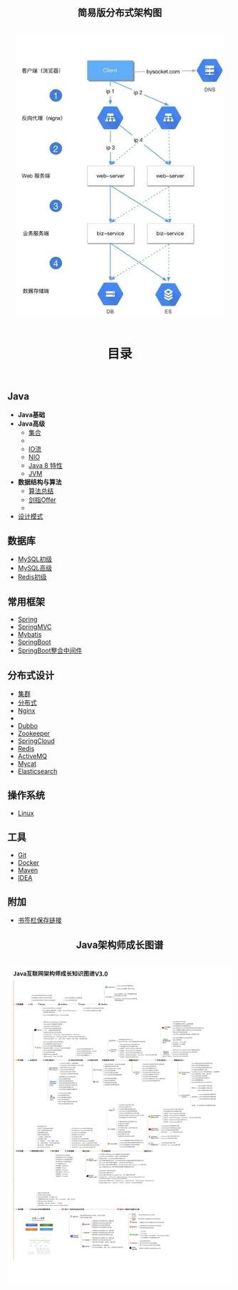 


<div align="center"> <h2>简易版分布式架构图</h2> </div><br>
<div align="center"> <img src="./Other/imgs/微信图片_20190731100739.jpg" width=""/> </div><br>

<div align="center"> <h1>目录</h1> </div><br>

## Java

- **Java基础**
- **Java高级**
  - [集合](https://github.com/Duanxiaodai/Dyf_JavaNotes/blob/master/%E9%98%B6%E6%AE%B5%E4%B8%80%20%E5%9F%BA%E7%A1%80/javase%20%E9%AB%98%E7%BA%A7/%E9%9B%86%E5%90%88/%E9%9B%86%E5%90%88%E5%AF%BC%E5%9B%BE.md)
  - 
  - [IO流](https://github.com/Duanxiaodai/Dyf_JavaNotes/blob/master/%E9%98%B6%E6%AE%B5%E4%B8%80%20%E5%9F%BA%E7%A1%80/javase%20%E9%AB%98%E7%BA%A7/IO%E6%B5%81/IO%E6%B5%81.md)
  - [NIO](https://github.com/Duanxiaodai/Dyf_JavaNotes/blob/master/%E9%98%B6%E6%AE%B5%E4%B8%80%20%E5%9F%BA%E7%A1%80/javase%20%E9%AB%98%E7%BA%A7/NIO/java_NIO.md)
  - [Java 8 特性](https://github.com/Duanxiaodai/Dyf_JavaNotes/blob/master/%E9%98%B6%E6%AE%B5%E4%B8%80%20%E5%9F%BA%E7%A1%80/javase%20%E9%AB%98%E7%BA%A7/java8%E6%96%B0%E7%89%B9%E6%80%A7/Lambda.md)
  - [JVM](https://www.processon.com/view/link/5d9abe7be4b0aca79ab8d044 )
- **数据结构与算法**
  - [算法总结](https://github.com/Duanxiaodai/Dyf_JavaNotes/blob/master/%E9%98%B6%E6%AE%B5%E9%9B%B6%20%E9%99%84%E5%8A%A0/%E6%95%B0%E6%8D%AE%E7%BB%93%E6%9E%84%E4%B8%8E%E7%AE%97%E6%B3%95/%E6%95%B0%E6%8D%AE%E7%BB%93%E6%9E%84%E4%B8%8E%E7%AE%97%E6%B3%95%E6%80%BB%E7%BB%93.md)
  - [剑指Offer](https://github.com/Duanxiaodai/Dyf_JavaNotes/blob/master/%E9%98%B6%E6%AE%B5%E9%9B%B6%20%E9%99%84%E5%8A%A0/%E6%95%B0%E6%8D%AE%E7%BB%93%E6%9E%84%E4%B8%8E%E7%AE%97%E6%B3%95/%E5%89%91%E6%8C%87Offer/%E5%89%91%E6%8C%87Offer.md#%E4%BA%8C%E7%BB%B4%E6%95%B0%E7%BB%84%E4%B8%AD%E7%9A%84%E6%9F%A5%E6%89%BEsolution_4java)
  - 
- [设计模式](https://www.processon.com/view/link/5d9aae0de4b0a95d9602ee22)

## 数据库

- [MySQL初级](https://github.com/Duanxiaodai/Dyf_JavaNotes/blob/master/%E9%98%B6%E6%AE%B5%E4%BA%8C%20Web%E5%9F%BA%E7%A1%80/Mysql/MySQL%E5%9F%BA%E7%A1%80%E7%AC%94%E8%AE%B0.md)
- [MySQL高级](https://www.processon.com/view/link/5d9aa907e4b03347e1330db8)
- [Redis初级](https://github.com/Duanxiaodai/Dyf_JavaNotes/blob/master/%E9%98%B6%E6%AE%B5%E5%9B%9B%20%E5%88%86%E5%B8%83%E5%BC%8F/Redis%20%E5%88%9D%E7%BA%A7/redis%E7%AC%94%E8%AE%B0.md)

## 常用框架

- [Spring](https://github.com/Duanxiaodai/Dyf_JavaNotes/blob/master/%E9%98%B6%E6%AE%B5%E4%B8%89%20%E6%A1%86%E6%9E%B6/Spring/spring%E7%AC%94%E8%AE%B0.md)
- [SpringMVC](https://github.com/Duanxiaodai/Dyf_JavaNotes/blob/master/%E9%98%B6%E6%AE%B5%E4%B8%89%20%E6%A1%86%E6%9E%B6/SpringMVC/SpringMVC%E7%AC%94%E8%AE%B0.md)
- [Mybatis](https://github.com/Duanxiaodai/Dyf_JavaNotes/blob/master/%E9%98%B6%E6%AE%B5%E4%B8%89%20%E6%A1%86%E6%9E%B6/Mybatis/Mybatis%E7%AC%94%E8%AE%B0%20.md)
- [SpringBoot](https://github.com/Duanxiaodai/Dyf_JavaNotes/blob/master/%E9%98%B6%E6%AE%B5%E4%B8%89%20%E6%A1%86%E6%9E%B6/Spring%20Boot%20%E6%A0%B8%E5%BF%83%E7%AC%94%E8%AE%B0/Spring%20Boot.md)
- [SpringBoot整合中间件](https://github.com/Duanxiaodai/Dyf_JavaNotes/blob/master/%E9%98%B6%E6%AE%B5%E4%B8%89%20%E6%A1%86%E6%9E%B6/Spring%20Boot%20%E6%95%B4%E5%90%88%E7%AF%87%E7%AC%94%E8%AE%B0/springboot%20%E6%95%B4%E5%90%88%E7%AF%87%E7%AC%94%E8%AE%B0.md)

## 分布式设计

- [集群](./Other/mds/分布式笔记/认识微服务.md)
- [分布式](./Other/mds/分布式笔记/认识微服务2.md)
- [Nginx](https://www.processon.com/view/link/5d9aba92e4b07a0a4d4cf2cd)
- 
- [Dubbo](https://www.processon.com/view/link/5d9abadee4b0aca79ab8cb67)
- [Zookeeper](https://www.processon.com/view/link/5d9abaebe4b07a0a4d4cf340)
- [SpringCloud](https://www.processon.com/view/link/5d9abb00e4b08fc441fbeff2)
- [Redis](https://www.processon.com/view/link/5d9aba65e4b0a95d96030434)
- [ActiveMQ](https://www.processon.com/view/link/5d9aa76de4b07a0a4d4ccf5e)
- [Mycat](https://www.processon.com/view/link/5d9aa9d2e4b0a95d9602e59e)
- [Elasticsearch](https://github.com/Duanxiaodai/Dyf_JavaNotes/blob/master/%E9%98%B6%E6%AE%B5%E5%9B%9B%20%E5%88%86%E5%B8%83%E5%BC%8F/Elasticsearch/ElasticSearch.md)

## 操作系统

- [Linux](https://www.processon.com/view/link/5d9abab8e4b03347e1332e0e)

## 工具

- [Git](https://www.processon.com/view/link/5d9abaa7e4b0aca79ab8cb11)
- [Docker](https://www.processon.com/view/link/5d8b179ae4b011ca2aae2ebe)
- [Maven](https://github.com/Duanxiaodai/java_rearrange/blob/master/%E9%98%B6%E6%AE%B5%E4%B8%89%20%E6%A1%86%E6%9E%B6/Maven/maven%E9%AB%98%E7%BA%A7%E7%AC%94%E8%AE%B0.md)
- [IDEA](Other/mds/00idea入门/idea快速上手指南.md)

## 附加

- [书签栏保存链接](Other/mds/Java学习总结.md)





<div align="center"> <h2>Java架构师成长图谱</h2> </div><br>
<div align="center"> <img src="./Other/imgs/Java架构师知识成长图谱.jpg" width=""/> </div><br>